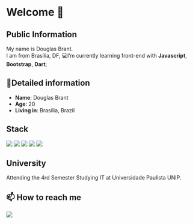 #  Welcome 👋
## Public Information

My name is Douglas Brant.    
I am from Brasília, DF, 
💻I’m currently learning front-end with **Javascript**, **Bootstrap**, **Dart**;

## 📖Detailed information
-   **Name**: Douglas Brant
-   **Age**: 20
-   **Living in**: Brasília, Brazil
  <h2>Stack</h2>
   <a href="https://developer.mozilla.org/pt-BR/docs/Web/HTML"><img src="https://img.shields.io/badge/HTML5-E34F26?style=for-the-badge&logo=html5&logoColor=white"></a>
   <a href="https://developer.mozilla.org/pt-BR/docs/Web/CSS"><img src="https://img.shields.io/badge/CSS3-1572B6?style=for-the-badge&logo=css3&logoColor=white"></a>
   <a href="https://getbootstrap.com/"><img src="https://img.shields.io/badge/Bootstrap-563D7C?style=for-the-badge&logo=bootstrap&logoColor=white"></a>
   <a href="https://laravel.com/"><img src="https://img.shields.io/badge/Laravel-FF2D20?style=for-the-badge&logo=laravel&logoColor=white"></a>
   <a href="https://www.mysql.com/"><img src="https://img.shields.io/badge/MySQL-00000F?style=for-the-badge&logo=mysql&logoColor=whit"></a>
  
  <h2>University</h2>
     Attending  the 4rd Semester Studying  IT  at Universidade Paulista UNIP.
 
## 📫 How to reach me
<a href="https://www.linkedin.com/in/douglas-brant-487403224/"><img src="https://img.shields.io/badge/LinkedIn-0077B5?style=for-the-badge&logo=linkedin&logoColor=whitet"></a>


 
